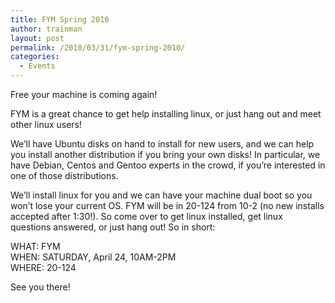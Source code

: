 ```yaml
---
title: FYM Spring 2010
author: trainman
layout: post
permalink: /2010/03/31/fym-spring-2010/
categories:
  - Events
---
```

<div>
  <p>
    Free your machine is coming again!
  </p>
  
  <p>
    FYM is a great chance to get help installing linux, or just hang out and meet other linux users!
  </p>
  
  <p>
    We&#8217;ll have Ubuntu disks on hand to install for new users, and we can help you install another distribution if you bring your own disks! In particular, we have Debian, Centos and Gentoo experts in the crowd, if you&#8217;re interested in one of those distributions.
  </p>
  
  <p>
    We’ll install linux for you and we can have your machine dual boot so you won’t lose your current OS. FYM will be in 20-124 from 10-2 (no new installs accepted after 1:30!). So come over to get linux installed, get linux questions answered, or just hang out! So in short:
  </p>
  
  <p>
    WHAT: FYM<br /> WHEN: SATURDAY, April 24, 10AM-2PM<br /> WHERE: 20-124
  </p>
  
  <p>
    See you there!
  </p>
</div>